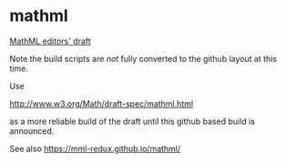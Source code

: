# mathml
[MathML editors' draft](https://w3c.github.io/mathml/)

Note the build scripts are _not_ fully converted
to the github layout at this time.

Use

http://www.w3.org/Math/draft-spec/mathml.html

as a more reliable build of the draft until this
github based build is announced.


See also
https://mml-redux.github.io/mathml/


